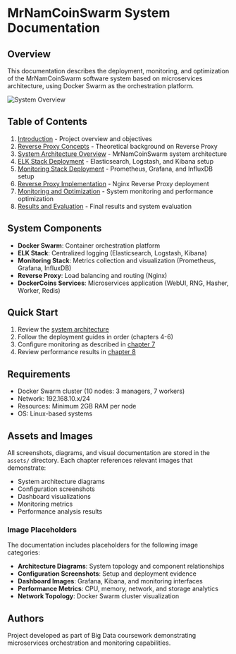 # MrNamCoinSwarm System Documentation

## Overview

This documentation describes the deployment, monitoring, and optimization of the MrNamCoinSwarm software system based on microservices architecture, using Docker Swarm as the orchestration platform.

![System Overview](assets/system-overview.png)

## Table of Contents

1. [Introduction](01-introduction.md) - Project overview and objectives
2. [Reverse Proxy Concepts](02-reverse-proxy-concepts.md) - Theoretical background on Reverse Proxy
3. [System Architecture Overview](03-system-overview.md) - MrNamCoinSwarm system architecture
4. [ELK Stack Deployment](04-elk-stack.md) - Elasticsearch, Logstash, and Kibana setup
5. [Monitoring Stack Deployment](05-monitoring-stack.md) - Prometheus, Grafana, and InfluxDB setup
6. [Reverse Proxy Implementation](06-reverse-proxy-implementation.md) - Nginx Reverse Proxy deployment
7. [Monitoring and Optimization](07-monitoring-optimization.md) - System monitoring and performance optimization
8. [Results and Evaluation](08-results-evaluation.md) - Final results and system evaluation

## System Components

- **Docker Swarm**: Container orchestration platform
- **ELK Stack**: Centralized logging (Elasticsearch, Logstash, Kibana)
- **Monitoring Stack**: Metrics collection and visualization (Prometheus, Grafana, InfluxDB)
- **Reverse Proxy**: Load balancing and routing (Nginx)
- **DockerCoins Services**: Microservices application (WebUI, RNG, Hasher, Worker, Redis)

## Quick Start

1. Review the [system architecture](03-system-overview.md)
2. Follow the deployment guides in order (chapters 4-6)
3. Configure monitoring as described in [chapter 7](07-monitoring-optimization.md)
4. Review performance results in [chapter 8](08-results-evaluation.md)

## Requirements

- Docker Swarm cluster (10 nodes: 3 managers, 7 workers)
- Network: 192.168.10.x/24
- Resources: Minimum 2GB RAM per node
- OS: Linux-based systems

## Assets and Images

All screenshots, diagrams, and visual documentation are stored in the `assets/` directory. Each chapter references relevant images that demonstrate:

- System architecture diagrams
- Configuration screenshots
- Dashboard visualizations
- Monitoring metrics
- Performance analysis results

### Image Placeholders

The documentation includes placeholders for the following image categories:
- **Architecture Diagrams**: System topology and component relationships
- **Configuration Screenshots**: Setup and deployment evidence
- **Dashboard Images**: Grafana, Kibana, and monitoring interfaces
- **Performance Metrics**: CPU, memory, network, and storage analytics
- **Network Topology**: Docker Swarm cluster visualization

## Authors

Project developed as part of Big Data coursework demonstrating microservices orchestration and monitoring capabilities.

